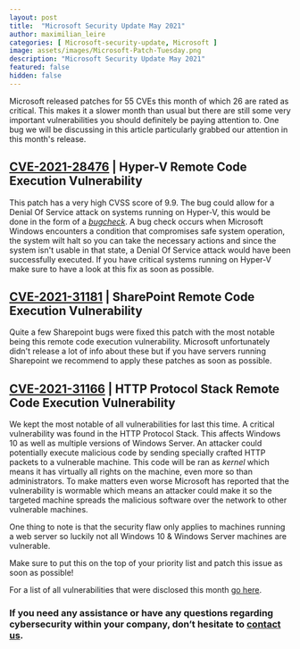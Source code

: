 ```yaml
---
layout: post
title:  "Microsoft Security Update May 2021"
author: maximilian_leire
categories: [ Microsoft-security-update, Microsoft ]
image: assets/images/Microsoft-Patch-Tuesday.png
description: "Microsoft Security Update May 2021"
featured: false
hidden: false
---
```


Microsoft released patches for 55 CVEs this month of which 26 are rated as critical. This makes it a slower month than usual but there are still some very important vulnerabilities you should definitely be paying attention to. One bug we will be discussing in this article particularly grabbed our attention in this month's release. 

## [CVE-2021-28476](https://portal.msrc.microsoft.com/en-US/security-guidance/advisory/CVE-2021-28476) | Hyper-V Remote Code Execution Vulnerability
This patch has a very high CVSS score of 9.9. The bug could allow for a Denial Of Service attack on systems running on Hyper-V, this would be done in the form of a *[bugcheck](https://docs.microsoft.com/en-us/windows-hardware/drivers/devtest/interpreting-a-bug-check-code#:~:text=When%20Microsoft%20Windows%20encounters%20a,might%20have%20caused%20this%20error.)*. A bug check occurs when Microsoft Windows encounters a condition that compromises safe system operation, the system wilt halt so you can take the necessary actions and since the system isn't usable in that state, a Denial Of Service attack would have been successfully executed. If you have critical systems running on Hyper-V make sure to have a look at this fix as soon as possible.


## [CVE-2021-31181](https://portal.msrc.microsoft.com/en-US/security-guidance/advisory/CVE-2021-31181) | SharePoint Remote Code Execution Vulnerability
Quite a few Sharepoint bugs were fixed this patch with the most notable being this remote code execution vulnerability. Microsoft unfortunately didn't release a lot of info about these but if you have servers running Sharepoint we recommend to apply these patches as soon as possible. 


## [CVE-2021-31166](https://portal.msrc.microsoft.com/en-US/security-guidance/advisory/CVE-2021-31166) | HTTP Protocol Stack Remote Code Execution Vulnerability
We kept the most notable of all vulnerabilities for last this time. A critical vulnerability was found in the HTTP Protocol Stack. This affects Windows 10 as well as multiple versions of Windows Server. An attacker could potentially execute malicious code by sending specially crafted HTTP packets to a vulnerable machine. This code will be ran as *kernel* which means it has virtually all rights on the machine, even more so than administrators. To make matters even worse Microsoft has reported that the vulnerability is wormable which means an attacker could make it so the targeted machine spreads the malicious software over the network to other vulnerable machines.

One thing to note is that the security flaw only applies to machines running a web server so luckily not all Windows 10 & Windows Server machines are vulnerable.

Make sure to put this on the top of your priority list and patch this issue as soon as possible!


For a list of all vulnerabilities that were disclosed this month [go here](https://msrc.microsoft.com/update-guide).


### If you need any assistance or have any questions regarding cybersecurity within your company, don’t hesitate to [contact us](https://www.ordina.be/diensten/security-and-privacy/).
